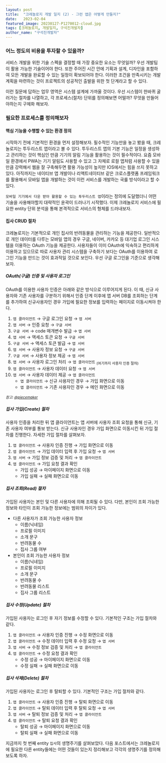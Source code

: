 ```yaml
---
layout: post
title:  "크레놀로지 개발 일지 (2) - 그런 앱은 어떻게 만들지?"
date:   2023-02-04
featured_image: 20230127-P1270012-cloud.jpg
tags: [크레놀로지, 개발일지, 구석진개발자]
author_name: "구석진개발자"
---
```


### 어느 정도의 비용을 투자할 수 있을까?

서비스 개발을 위한 기술 스펙을 결정할 때 가장 중요한 요소는 무엇일까? 우선 개발팀이 활용 가능한 기술이어야 한다. 또한 주어진 시간 안에 기획과 설계, 디자인을 포함하여 모든 개발을 완료할 수 있는 일정이 확보되어야 한다. 이러한 조건을 만족시키는 개발 계획을 마련하는 것이 프로젝트의 성공적인 출발을 위한 첫 단계라고 할 수 있다. 

이런 질문에 답하는 업무 영역은 시스템 설계에 가까울 것이다. 우선 시스템이 한바퀴 굴러가는 절차를 나열하고, 각 프로세스(절차) 단위를 정의해보면 어떨까? 무엇을 만들어야하는지 구체화 해보자.

<!--more-->

### 필요한 프로세스를 정의해보자

#### 핵심 기능을 수행할 수 있는 환경 정의

시작하기 전에 기본적인 환경을 먼저 설정해보자. 필수적인 기능만을 놓고 봤을 때, 크레놀로지는 투두리스트 앱이라고 볼 수 있다. 투두리스트 앱의 기본 기능은 일정을 생성하고 관리하는 것이 핵심인 만큼 기기의 알림 기능을 활용하는 것이 필수적이다. 요즘 모바일 환경에서 PWA는 기기 알림도 사용할 수 있고 그 자체로 로컬 앱처럼 사용할 수 있을만큼 강력해서 웹을 잘 구축해두면 활용 가능성이 높지만 IOS에서는 힘을 쓰지 못하고 있다. 아직까지는 네이티브 앱 개발이나 리액트네이티브 같은 크로스플랫폼 프레임워크를 활용해서 모바일 앱을 개발하는 것이 이런 서비스를 개발하는 국룰 방식이라고 할 수 있다. 

`모바일 기기에서 다운 받아 활용할 수 있는 투두리스트 앱`이라는 정의에 도달했더니 어떤 기술을 사용해야할지 대략적인 윤곽이 드러나기 시작했다. 이제 크레놀로지 서비스에 필요한 entity 단위 분석을 통해 본격적으로 서비스의 형체를 드러내보자.

#### 집사 CRUD 절차

크레놀로지는 기본적으로 개인 집사의 반려동물을 관리하는 기능을 제공한다. 일반적으로 개인 데이터를 다루는 모바일 앱의 경우 구글, 네이버, 카카오 등 대기업 로그인 시스템을 이용하는 OAuth 기능을 제공한다. 사용자들이 이미 OAuth에 익숙하고 편리하게 이용하고 있으므로 따로 사용자 관리 시스템을 구축하기 보다는 OAuth를 이용하여 로그인 기능을 만드는 것이 효과적일 것으로 보인다. 우선 구글 로그인을 기준으로 생각해보자.

##### OAuth(구글) 인증 및 사용자 로그인

OAuth를 이용한 사용자 인증은 아래와 같은 방식으로 이루어지게 된다. 이 때, 신규 사용자와 기존 사용자를 구분하기 위해서 인증 단계 이후에 앱 서버 DB를 조회하는 단계를 추가하여 신규사용자인 경우 가입에 필요한 정보를 입력하는 페이지로 이동시켜야 한다.

1. `앱 클라이언트` → 구글 로그인 요청 → `앱 서버`
1. `앱 서버` → 인증 요청 → `구글 서버`
1. `구글 서버` → code 매개변수 발급 → `앱 서버`
1. `앱 서버` → 액세스 토큰 요청 → `구글 서버`
1. `구글 서버` → 액세스 토큰 발급 → `앱 서버`
1. `앱 서버` → 사용자 정보 요청 → `구글 서버`
1. `구글 서버` → 사용자 정보 제공 → `앱 서버`
1. `앱 서버` → 사용자 로그인 처리 → `앱 클라이언트` <sub>(여기까지 사용자 인증 절차)</sub>
1. `앱 클라이언트` → 사용자 데이터 요청 → `앱 서버`
1. `앱 서버` → 사용자 데이터 제공 → `앱 클라이언트`
    - `앱 클라이언트` → 신규 사용자인 경우 → 가입 화면으로 이동
    - `앱 클라이언트` → 기존 사용자인 경우 → 메인 화면으로 이동

<sub><cite>참고: <a target="_blank" href="https://velog.io/@piecemaker/OAuth2-%EC%9D%B8%EC%A6%9D-%EB%B0%A9%EC%8B%9D%EC%97%90-%EB%8C%80%ED%95%B4-%EC%95%8C%EC%95%84%EB%B3%B4%EC%9E%90">@piecemaker</a></cite></sub>

##### 집사 가입(Create) 절차

사용자 인증을 처리한 뒤 앱 클라이언트는 앱 서버에 사용자 조회 요청을 통해 신규, 기존 사용자 여부를 통보 받는다. 신규 사용자인 경우 가입 화면으로 이동시킨 뒤 가입 절차를 진행한다. 자세한 가입 절차를 살펴보자.

1. `앱 클라이언트` → 사용자 인증 진행 → 가입 화면으로 이동
1. `앱 클라이언트` → 가입 데이터 입력 후 가입 요청 → `앱 서버`
1. `앱 서버` → 가입 정보 검증 및 처리 → `앱 클라이언트`
1. `앱 클라이언트` → 가입 요청 결과 확인
    - 가입 성공 → 마이페이지 화면으로 이동
    - 가입 실패 → 실패 화면으로 이동

##### 집사 조회(Read) 절차

가입된 사용자는 본인 및 다른 사용자에 의해 조회될 수 있다. 다만, 본인이 조회 가능한 정보와 타인이 조회 가능한 정보에는 범위의 차이가 있다. 

- 다른 사용자가 조회 가능한 사용자 정보
    - 이름(닉네임)
    - 프로필 이미지
    - 소개 문구
    - 반려동물 수
    - 집사 그룹 여부
- 본인이 조회 가능한 사용자 정보
    - 이름(닉네임)
    - 프로필 이미지
    - 소개 문구
    - 반려동물 수
    - 반려동물 리스트
    - 집사 그룹 리스트

##### 집사 수정(Update) 절차

가입된 사용자는 로그인 후 자기 정보를 수정할 수 있다. 기본적인 구조는 가입 절차와 같다.

1. `앱 클라이언트` → 사용자 인증 진행 → 수정 화면으로 이동
1. `앱 클라이언트` → 수정 데이터 입력 후 수정 요청 → `앱 서버`
1. `앱 서버` → 수정 정보 검증 및 처리 → `앱 클라이언트`
1. `앱 클라이언트` → 수정 요청 결과 확인
    - 수정 성공 → 마이페이지 화면으로 이동
    - 수정 실패 → 실패 화면으로 이동

##### 집사 삭제(Delete) 절차

가입된 사용자는 로그인 후 탈퇴할 수 있다. 기본적인 구조는 가입 절차와 같다.

1. `앱 클라이언트` → 사용자 인증 진행 → 탈퇴 화면으로 이동
1. `앱 클라이언트` → 탈퇴 데이터 입력 후 탈퇴 요청 → `앱 서버`
1. `앱 서버` → 탈퇴 정보 검증 및 처리 → `앱 클라이언트`
1. `앱 클라이언트` → 탈퇴 요청 결과 확인
    - 탈퇴 성공 → 마이페이지 화면으로 이동
    - 탈퇴 실패 → 실패 화면으로 이동

지금까지 첫 번째 entity `집사`의 생명주기를 살펴보았다. 다음 포스트에서는 크레놀로지에 필요한 다른 entity들에는 어떤 것들이 있는지 정리해보고 각각의 생명주기를 정의해보도록 하자.



<!-- #### 집사 그룹 CRUD 절차

기본 기능에 더해 부가적으로 제공되는 기능으로는 개인 집사의 가족이나 지인 등이 부계정으로 등록하여 함께 반려동물을 관리 할 수 있는 데이터 공유 기능이 있을 예정이다. 이러한 기능을 제공하기 위해서는 모든 사용자가 각각 크레놀로지에 가입한 뒤 `그룹 만들기`와 `그룹 참여` 기능을 사용하여 서로 계정 데이터를 연동할 수 있도록 만들어야한다. 이 부가기능에 대해서도 독립적인 절차가 필요해보인다.

`그룹 만들기`와 `그룹 참여` 기능은 로그인 한 사용자에게만 제공된다. -->

<!-- ##### 집사 그룹 만들기(Create) 절차

생성된 집사 그룹이 없는 사용자는 새로운 집사 그룹을 만들 수 있다. 

1. `앱 클라이언트` → 사용자 인증 진행 → 집사 그룹 만들기 선택
1. `앱 클라이언트` → 기존 그룹 여부 확인
    - 기존 그룹 있음 → 이전 화면으로 이동
    - 기존 그룹 없음 → 그룹 생성 화면으로 이동
1. `앱 클라이언트` → 그룹 생성 요청 → `앱 서버`
1. `앱 서버` → 그룹 생성 검증 및 처리 → `앱 클라이언트`
1. `앱 클라이언트` → 그룹 생성 결과 확인
    - 생성 성공 → 그룹 관리 화면으로 이동
    - 생성 실패 → 실패 화면으로 이동 -->

<!-- ##### 집사 그룹 조회(Read) 절차

로그인 한 사용자는 본인이 생성하거나 소속한 집사 그룹을 조회할 수 있다.

##### 집사 그룹 참여 및 탈퇴(Update) 절차

##### 집사 그룹 삭제(Delete) 절차


#### 반려동물 CRUD 절차

##### 반려동물 생성 절차
##### 반려동물 조회 절차
##### 반려동물 수정 절차
##### 반려동물 삭제 절차


#### 반려동물 그룹 CRUD 절차

##### 반려동물 그룹 생성 절차
##### 반려동물 그룹 조회 절차
##### 반려동물 그룹 수정 절차
##### 반려동물 그룹 삭제 절차

#### 일정 타입 CRUD 절차

##### 일정 타입 생성 절차
##### 일정 타입 조회 절차
##### 일정 타입 수정 절차
##### 일정 타입 삭제 절차

#### 일정 CRUD 절차

##### 일정 생성 절차
##### 일정 조회 절차
##### 일정 수정 절차
##### 일정 삭제 절차

#### 일정 알림 CRUD 절차

##### 일정 알림 생성 절차
##### 일정 알림 조회 절차
##### 일정 알림 수정 절차
##### 일정 알림 삭제 절차 -->
